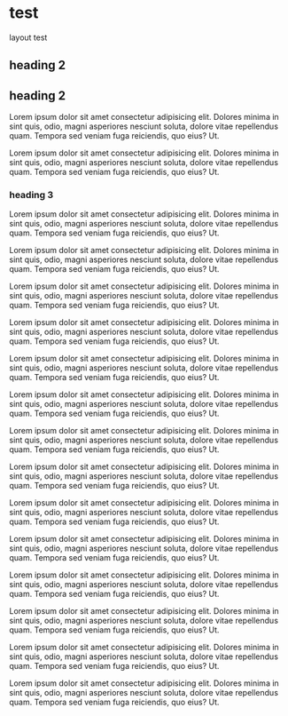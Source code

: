 # test
layout test
## heading 2
## heading 2

Lorem ipsum dolor sit amet consectetur adipisicing elit. Dolores minima in sint quis, odio, magni asperiores nesciunt soluta, dolore vitae repellendus quam. Tempora sed veniam fuga reiciendis, quo eius? Ut.

Lorem ipsum dolor sit amet consectetur adipisicing elit. Dolores minima in sint quis, odio, magni asperiores nesciunt soluta, dolore vitae repellendus quam. Tempora sed veniam fuga reiciendis, quo eius? Ut.

### heading 3

Lorem ipsum dolor sit amet consectetur adipisicing elit. Dolores minima in sint quis, odio, magni asperiores nesciunt soluta, dolore vitae repellendus quam. Tempora sed veniam fuga reiciendis, quo eius? Ut.

Lorem ipsum dolor sit amet consectetur adipisicing elit. Dolores minima in sint quis, odio, magni asperiores nesciunt soluta, dolore vitae repellendus quam. Tempora sed veniam fuga reiciendis, quo eius? Ut.

Lorem ipsum dolor sit amet consectetur adipisicing elit. Dolores minima in sint quis, odio, magni asperiores nesciunt soluta, dolore vitae repellendus quam. Tempora sed veniam fuga reiciendis, quo eius? Ut.

Lorem ipsum dolor sit amet consectetur adipisicing elit. Dolores minima in sint quis, odio, magni asperiores nesciunt soluta, dolore vitae repellendus quam. Tempora sed veniam fuga reiciendis, quo eius? Ut.

Lorem ipsum dolor sit amet consectetur adipisicing elit. Dolores minima in sint quis, odio, magni asperiores nesciunt soluta, dolore vitae repellendus quam. Tempora sed veniam fuga reiciendis, quo eius? Ut.

Lorem ipsum dolor sit amet consectetur adipisicing elit. Dolores minima in sint quis, odio, magni asperiores nesciunt soluta, dolore vitae repellendus quam. Tempora sed veniam fuga reiciendis, quo eius? Ut.

Lorem ipsum dolor sit amet consectetur adipisicing elit. Dolores minima in sint quis, odio, magni asperiores nesciunt soluta, dolore vitae repellendus quam. Tempora sed veniam fuga reiciendis, quo eius? Ut.

Lorem ipsum dolor sit amet consectetur adipisicing elit. Dolores minima in sint quis, odio, magni asperiores nesciunt soluta, dolore vitae repellendus quam. Tempora sed veniam fuga reiciendis, quo eius? Ut.

Lorem ipsum dolor sit amet consectetur adipisicing elit. Dolores minima in sint quis, odio, magni asperiores nesciunt soluta, dolore vitae repellendus quam. Tempora sed veniam fuga reiciendis, quo eius? Ut.

Lorem ipsum dolor sit amet consectetur adipisicing elit. Dolores minima in sint quis, odio, magni asperiores nesciunt soluta, dolore vitae repellendus quam. Tempora sed veniam fuga reiciendis, quo eius? Ut.

Lorem ipsum dolor sit amet consectetur adipisicing elit. Dolores minima in sint quis, odio, magni asperiores nesciunt soluta, dolore vitae repellendus quam. Tempora sed veniam fuga reiciendis, quo eius? Ut.

Lorem ipsum dolor sit amet consectetur adipisicing elit. Dolores minima in sint quis, odio, magni asperiores nesciunt soluta, dolore vitae repellendus quam. Tempora sed veniam fuga reiciendis, quo eius? Ut.

Lorem ipsum dolor sit amet consectetur adipisicing elit. Dolores minima in sint quis, odio, magni asperiores nesciunt soluta, dolore vitae repellendus quam. Tempora sed veniam fuga reiciendis, quo eius? Ut.

Lorem ipsum dolor sit amet consectetur adipisicing elit. Dolores minima in sint quis, odio, magni asperiores nesciunt soluta, dolore vitae repellendus quam. Tempora sed veniam fuga reiciendis, quo eius? Ut.
